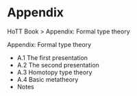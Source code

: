 # Appendix

HoTT Book > Appendix: Formal type theory

Appendix: Formal type theory
- A.1 The first presentation
- A.2 The second presentation
- A.3 Homotopy type theory
- A.4 Basic metatheory
- Notes
